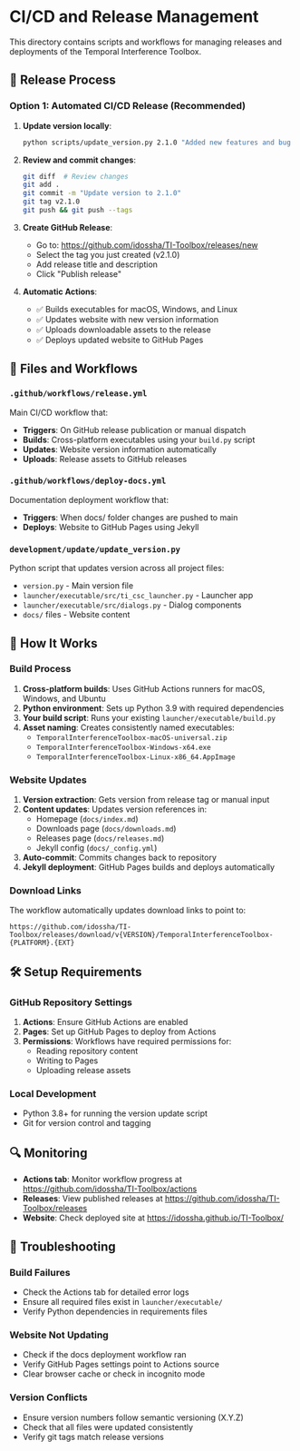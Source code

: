 # CI/CD and Release Management

This directory contains scripts and workflows for managing releases and deployments of the Temporal Interference Toolbox.

## 🚀 Release Process

### Option 1: Automated CI/CD Release (Recommended)

1. **Update version locally**:
   ```bash
   python scripts/update_version.py 2.1.0 "Added new features and bug fixes"
   ```

2. **Review and commit changes**:
   ```bash
   git diff  # Review changes
   git add .
   git commit -m "Update version to 2.1.0"
   git tag v2.1.0
   git push && git push --tags
   ```

3. **Create GitHub Release**:
   - Go to: https://github.com/idossha/TI-Toolbox/releases/new
   - Select the tag you just created (v2.1.0)
   - Add release title and description
   - Click "Publish release"

4. **Automatic Actions**:
   - ✅ Builds executables for macOS, Windows, and Linux
   - ✅ Updates website with new version information
   - ✅ Uploads downloadable assets to the release
   - ✅ Deploys updated website to GitHub Pages

## 📁 Files and Workflows

### `.github/workflows/release.yml`
Main CI/CD workflow that:
- **Triggers**: On GitHub release publication or manual dispatch
- **Builds**: Cross-platform executables using your `build.py` script
- **Updates**: Website version information automatically
- **Uploads**: Release assets to GitHub releases

### `.github/workflows/deploy-docs.yml`
Documentation deployment workflow that:
- **Triggers**: When docs/ folder changes are pushed to main
- **Deploys**: Website to GitHub Pages using Jekyll

### `development/update/update_version.py`
Python script that updates version across all project files:
- `version.py` - Main version file
- `launcher/executable/src/ti_csc_launcher.py` - Launcher app
- `launcher/executable/src/dialogs.py` - Dialog components
- `docs/` files - Website content

## 🔧 How It Works

### Build Process
1. **Cross-platform builds**: Uses GitHub Actions runners for macOS, Windows, and Ubuntu
2. **Python environment**: Sets up Python 3.9 with required dependencies
3. **Your build script**: Runs your existing `launcher/executable/build.py`
4. **Asset naming**: Creates consistently named executables:
   - `TemporalInterferenceToolbox-macOS-universal.zip`
   - `TemporalInterferenceToolbox-Windows-x64.exe`
   - `TemporalInterferenceToolbox-Linux-x86_64.AppImage`

### Website Updates
1. **Version extraction**: Gets version from release tag or manual input
2. **Content updates**: Updates version references in:
   - Homepage (`docs/index.md`)
   - Downloads page (`docs/downloads.md`)
   - Releases page (`docs/releases.md`)
   - Jekyll config (`docs/_config.yml`)
3. **Auto-commit**: Commits changes back to repository
4. **Jekyll deployment**: GitHub Pages builds and deploys automatically

### Download Links
The workflow automatically updates download links to point to:
```
https://github.com/idossha/TI-Toolbox/releases/download/v{VERSION}/TemporalInterferenceToolbox-{PLATFORM}.{EXT}
```

## 🛠️ Setup Requirements

### GitHub Repository Settings
1. **Actions**: Ensure GitHub Actions are enabled
2. **Pages**: Set up GitHub Pages to deploy from Actions
3. **Permissions**: Workflows have required permissions for:
   - Reading repository content
   - Writing to Pages
   - Uploading release assets

### Local Development
- Python 3.8+ for running the version update script
- Git for version control and tagging

## 🔍 Monitoring

- **Actions tab**: Monitor workflow progress at https://github.com/idossha/TI-Toolbox/actions
- **Releases**: View published releases at https://github.com/idossha/TI-Toolbox/releases
- **Website**: Check deployed site at https://idossha.github.io/TI-Toolbox/

## 🐛 Troubleshooting

### Build Failures
- Check the Actions tab for detailed error logs
- Ensure all required files exist in `launcher/executable/`
- Verify Python dependencies in requirements files

### Website Not Updating
- Check if the docs deployment workflow ran
- Verify GitHub Pages settings point to Actions source
- Clear browser cache or check in incognito mode

### Version Conflicts
- Ensure version numbers follow semantic versioning (X.Y.Z)
- Check that all files were updated consistently
- Verify git tags match release versions 
